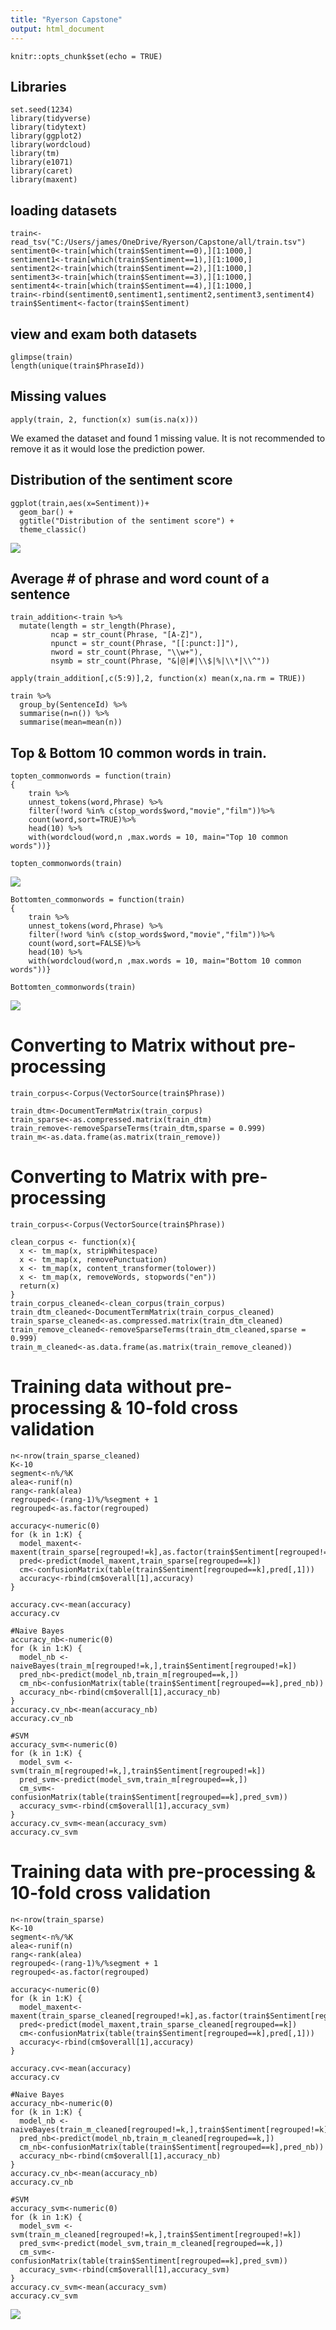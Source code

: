 ```yaml
---
title: "Ryerson Capstone"
output: html_document
---
```


```{r setup, include=FALSE}
knitr::opts_chunk$set(echo = TRUE)
```

## Libraries
```{r}
set.seed(1234)
library(tidyverse)
library(tidytext)
library(ggplot2)
library(wordcloud)
library(tm)
library(e1071)
library(caret)
library(maxent)
```

## loading datasets
```{r}
train<-read_tsv("C:/Users/james/OneDrive/Ryerson/Capstone/all/train.tsv")
sentiment0<-train[which(train$Sentiment==0),][1:1000,]
sentiment1<-train[which(train$Sentiment==1),][1:1000,]
sentiment2<-train[which(train$Sentiment==2),][1:1000,]
sentiment3<-train[which(train$Sentiment==3),][1:1000,]
sentiment4<-train[which(train$Sentiment==4),][1:1000,]
train<-rbind(sentiment0,sentiment1,sentiment2,sentiment3,sentiment4)
train$Sentiment<-factor(train$Sentiment)
```

## view and exam both datasets
```{r}
glimpse(train)
length(unique(train$PhraseId))
```

## Missing values
```{r}
apply(train, 2, function(x) sum(is.na(x)))
```

We examed the dataset and found 1 missing value. It is not recommended to remove it as it would lose the prediction power.

## Distribution of the sentiment score
```{r}
ggplot(train,aes(x=Sentiment))+
  geom_bar() +
  ggtitle("Distribution of the sentiment score") +
  theme_classic()
```

![](Ryerson_Capstone_Markdown_files/unnamed-chunk-5-1.png)

## Average # of phrase and word count of a sentence
```{r}
train_addition<-train %>%
  mutate(length = str_length(Phrase),
         ncap = str_count(Phrase, "[A-Z]"),
         npunct = str_count(Phrase, "[[:punct:]]"),
         nword = str_count(Phrase, "\\w+"),
         nsymb = str_count(Phrase, "&|@|#|\\$|%|\\*|\\^"))

apply(train_addition[,c(5:9)],2, function(x) mean(x,na.rm = TRUE))

train %>%
  group_by(SentenceId) %>%
  summarise(n=n()) %>%
  summarise(mean=mean(n))
```


## Top & Bottom 10 common words in train.
```{r}
topten_commonwords = function(train)
{
    train %>%
    unnest_tokens(word,Phrase) %>%
    filter(!word %in% c(stop_words$word,"movie","film"))%>%
    count(word,sort=TRUE)%>%
    head(10) %>%
    with(wordcloud(word,n ,max.words = 10, main="Top 10 common words"))}

topten_commonwords(train)
```
![](Ryerson_Capstone_Markdown_files/unnamed-chunk-7-1.png)

```{r}
Bottomten_commonwords = function(train)
{
    train %>%
    unnest_tokens(word,Phrase) %>%
    filter(!word %in% c(stop_words$word,"movie","film"))%>%
    count(word,sort=FALSE)%>%
    head(10) %>%
    with(wordcloud(word,n ,max.words = 10, main="Bottom 10 common words"))}

Bottomten_commonwords(train)
```
![](Ryerson_Capstone_Markdown_files/unnamed-chunk-7-2.png)

# Converting to Matrix without pre-processing
```{r}
train_corpus<-Corpus(VectorSource(train$Phrase))

train_dtm<-DocumentTermMatrix(train_corpus)
train_sparse<-as.compressed.matrix(train_dtm)
train_remove<-removeSparseTerms(train_dtm,sparse = 0.999)
train_m<-as.data.frame(as.matrix(train_remove))
```

# Converting to Matrix with pre-processing
```{r}
train_corpus<-Corpus(VectorSource(train$Phrase))

clean_corpus <- function(x){
  x <- tm_map(x, stripWhitespace)
  x <- tm_map(x, removePunctuation)
  x <- tm_map(x, content_transformer(tolower))
  x <- tm_map(x, removeWords, stopwords("en"))
  return(x)
}
train_corpus_cleaned<-clean_corpus(train_corpus)
train_dtm_cleaned<-DocumentTermMatrix(train_corpus_cleaned)
train_sparse_cleaned<-as.compressed.matrix(train_dtm_cleaned)
train_remove_cleaned<-removeSparseTerms(train_dtm_cleaned,sparse = 0.999)
train_m_cleaned<-as.data.frame(as.matrix(train_remove_cleaned))
```


# Training data without pre-processing & 10-fold cross validation
```{r}
n<-nrow(train_sparse_cleaned)
K<-10
segment<-n%/%K
alea<-runif(n)
rang<-rank(alea)
regrouped<-(rang-1)%/%segment + 1
regrouped<-as.factor(regrouped)

accuracy<-numeric(0)
for (k in 1:K) {
  model_maxent<-maxent(train_sparse[regrouped!=k],as.factor(train$Sentiment[regrouped!=k]))
  pred<-predict(model_maxent,train_sparse[regrouped==k])
  cm<-confusionMatrix(table(train$Sentiment[regrouped==k],pred[,1]))
  accuracy<-rbind(cm$overall[1],accuracy)
}

accuracy.cv<-mean(accuracy)
accuracy.cv

#Naive Bayes
accuracy_nb<-numeric(0)
for (k in 1:K) {
  model_nb <- naiveBayes(train_m[regrouped!=k,],train$Sentiment[regrouped!=k])
  pred_nb<-predict(model_nb,train_m[regrouped==k,])
  cm_nb<-confusionMatrix(table(train$Sentiment[regrouped==k],pred_nb))
  accuracy_nb<-rbind(cm$overall[1],accuracy_nb)
}
accuracy.cv_nb<-mean(accuracy_nb)
accuracy.cv_nb

#SVM
accuracy_svm<-numeric(0)
for (k in 1:K) {
  model_svm <- svm(train_m[regrouped!=k,],train$Sentiment[regrouped!=k])
  pred_svm<-predict(model_svm,train_m[regrouped==k,])
  cm_svm<-confusionMatrix(table(train$Sentiment[regrouped==k],pred_svm))
  accuracy_svm<-rbind(cm$overall[1],accuracy_svm)
}
accuracy.cv_svm<-mean(accuracy_svm)
accuracy.cv_svm
```

# Training data with pre-processing & 10-fold cross validation
```{r}
n<-nrow(train_sparse)
K<-10
segment<-n%/%K
alea<-runif(n)
rang<-rank(alea)
regrouped<-(rang-1)%/%segment + 1
regrouped<-as.factor(regrouped)

accuracy<-numeric(0)
for (k in 1:K) {
  model_maxent<-maxent(train_sparse_cleaned[regrouped!=k],as.factor(train$Sentiment[regrouped!=k]))
  pred<-predict(model_maxent,train_sparse_cleaned[regrouped==k])
  cm<-confusionMatrix(table(train$Sentiment[regrouped==k],pred[,1]))
  accuracy<-rbind(cm$overall[1],accuracy)
}

accuracy.cv<-mean(accuracy)
accuracy.cv

#Naive Bayes
accuracy_nb<-numeric(0)
for (k in 1:K) {
  model_nb <- naiveBayes(train_m_cleaned[regrouped!=k,],train$Sentiment[regrouped!=k])
  pred_nb<-predict(model_nb,train_m_cleaned[regrouped==k,])
  cm_nb<-confusionMatrix(table(train$Sentiment[regrouped==k],pred_nb))
  accuracy_nb<-rbind(cm$overall[1],accuracy_nb)
}
accuracy.cv_nb<-mean(accuracy_nb)
accuracy.cv_nb

#SVM
accuracy_svm<-numeric(0)
for (k in 1:K) {
  model_svm <- svm(train_m_cleaned[regrouped!=k,],train$Sentiment[regrouped!=k])
  pred_svm<-predict(model_svm,train_m_cleaned[regrouped==k,])
  cm_svm<-confusionMatrix(table(train$Sentiment[regrouped==k],pred_svm))
  accuracy_svm<-rbind(cm$overall[1],accuracy_svm)
}
accuracy.cv_svm<-mean(accuracy_svm)
accuracy.cv_svm
```

![](Ryerson_Capstone_Markdown_files/unnamed-chunk-8-1.PNG)